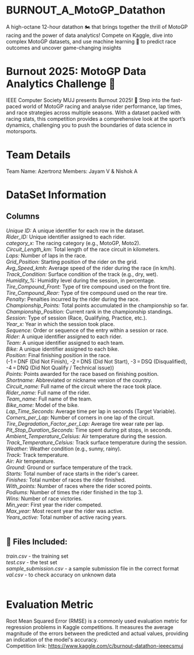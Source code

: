 # BURNOUT_A_MotoGP_Datathon
A high-octane 12-hour datathon 🏍️ that brings together the thrill of MotoGP racing and the power of data analytics! Compete on Kaggle, dive into complex MotoGP datasets, and use machine learning 🧠 to predict race outcomes and uncover game-changing insights
<br>
# Burnout 2025: MotoGP Data Analytics Challenge 🏁
IEEE Computer Society MUJ presents Burnout 2025! 🌟 Step into the fast-paced world of MotoGP racing and analyse rider performance, lap times, and race strategies across multiple seasons. With a dataset packed with racing stats, this competition provides a comprehensive look at the sport’s dynamics, challenging you to push the boundaries of data science in motorsports.
<br>
# Team Details
Team Name: Azertronz
Members: Jayam V & Nishok A
<br>
# DataSet Information
## Columns
*Unique ID:* A unique identifier for each row in the dataset. <br>
*Rider_ID:* Unique identifier assigned to each rider. <br>
*category_x:* The racing category (e.g., MotoGP, Moto2). <br>
*Circuit_Length_km:* Total length of the race circuit in kilometers. <br>
*Laps:* Number of laps in the race. <br>
*Grid_Position:* Starting position of the rider on the grid. <br>
*Avg_Speed_kmh:* Average speed of the rider during the race (in km/h). <br>
*Track_Condition:* Surface condition of the track (e.g., dry, wet). <br>
*Humidity_%:* Humidity level during the session, in percentage. <br>
*Tire_Compound_Front:* Type of tire compound used on the front tire. <br>
*Tire_Compound_Rear:* Type of tire compound used on the rear tire. <br>
*Penalty:* Penalties incurred by the rider during the race. <br>
*Championship_Points:* Total points accumulated in the championship so far. <br>
*Championship_Position:* Current rank in the championship standings. <br>
*Session:* Type of session (Race, Qualifying, Practice, etc.). <br>
*Year_x:* Year in which the session took place. <br>
*Sequence:* Order or sequence of the entry within a session or race. <br>
*Rider:* A unique identifier assigned to each rider. <br>
*Team:* A unique identifier assigned to each team. <br>
*Bike:* A unique identifier assigned to each bike. <br>
*Position:* Final finishing position in the race. <br>
(-1 = DNF (Did Not Finish), -2 = DNS (Did Not Start), -3 = DSQ (Disqualified), -4 = DNQ (Did Not Qualify / Technical issue)) <br>
*Points:* Points awarded for the race based on finishing position.<br>
*Shortname:* Abbreviated or nickname version of the country. <br>
*Circuit_name:* Full name of the circuit where the race took place. <br>
*Rider_name:* Full name of the rider. <br>
*Team_name:* Full name of the team. <br>
*Bike_name:* Model of the bike. <br>
*Lap_Time_Seconds:* Average time per lap in seconds (Target Variable). <br>
*Corners_per_Lap:* Number of corners in one lap of the circuit. <br>
*Tire_Degradation_Factor_per_Lap:* Average tire wear rate per lap. <br>
*Pit_Stop_Duration_Seconds:* Time spent during pit stops, in seconds. <br>
*Ambient_Temperature_Celsius:* Air temperature during the session. <br>
*Track_Temperature_Celsius:* Track surface temperature during the session. <br>
*Weather:* Weather condition (e.g., sunny, rainy). <br>
*Track:* Track temperature. <br>
*Air:* Air temperature. <br>
*Ground:* Ground or surface temperature of the track. <br>
*Starts:* Total number of race starts in the rider's career. <br>
*Finishes:* Total number of races the rider finished. <br>
*With_points:* Number of races where the rider scored points. <br>
*Podiums:* Number of times the rider finished in the top 3. <br>
*Wins:* Number of race victories. <br>
*Min_year:* First year the rider competed. <br>
*Max_year:* Most recent year the rider was active. <br>
*Years_active:* Total number of active racing years. <br>
<br>
## 📁 Files Included:
*train.csv* - the training set <br>
*test.csv* - the test set <br>
*sample_submission.csv* - a sample submission file in the correct format <br>
*val.csv* - to check accuracy on unknown data <br>
<br>
# Evaluation Metric
Root Mean Squared Error (RMSE) is a commonly used evaluation metric for regression problems in Kaggle competitions. It measures the average magnitude of the errors between the predicted and actual values, providing an indication of the model's accuracy.
<br>
Competition link: https://www.kaggle.com/c/burnout-datathon-ieeecsmuj
